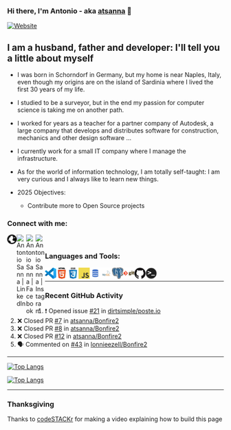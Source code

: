  ### Hi there, I'm Antonio - aka [atsanna](https://codeigniter4.it) 👋 

 [![Website](https://img.shields.io/website?label=codeigniter4.it&style=for-the-badge&url=https%3A%2F%2Fcodeigniter4.it)](https://codeigniter4.it)


## I am a husband, father and developer: I'll tell you a little about myself

- I was born in Schorndorf in Germany, but my home is near Naples, Italy, even though my origins are on the island of Sardinia where I lived the first 30 years of my life.

- I studied to be a surveyor, but in the end my passion for computer science is taking me on another path.

- I worked for years as a teacher for a partner company of Autodesk, a large company that develops and distributes software for construction, mechanics and other design software ...

- I currently work for a small IT company where I manage the infrastructure.

- As for the world of information technology, I am totally self-taught: I am very curious and I always like to learn new things.

- 2025 Objectives: 
    - Contribute more to Open Source projects


### Connect with me:

[<img style="fill: #fff;" align="left" alt="Codeigniter4.it | Website" width="22px" src="https://raw.githubusercontent.com/iconic/open-iconic/master/svg/globe.svg" />](https://codeigniter4.it)
[<img style="fill: #fff;" align="left" alt="Antonio Sanna | LinkedIn" width="22px" src="https://cdn.jsdelivr.net/npm/simple-icons@v3/icons/linkedin.svg" />](https://www.linkedin.com/in/sannaantonio/)
[<img style="fill: #fff;" align="left" alt="Antonio Sanna | Facebook" width="22px" src="https://cdn.jsdelivr.net/npm/simple-icons@v3/icons/facebook.svg" />](https://www.facebook.com/atsannaantonio/)
[<img style="fill: #fff;" align="left" alt="Antonio Sanna | Instagram" width="22px" src="https://cdn.jsdelivr.net/npm/simple-icons@v3/icons/instagram.svg" />](https://www.instagram.com/geom.antonio.sanna/)

<br />

### Languages and Tools:

[<img align="left" alt="Visual Studio Code" width="26px" src="https://raw.githubusercontent.com/github/explore/80688e429a7d4ef2fca1e82350fe8e3517d3494d/topics/visual-studio-code/visual-studio-code.png" />](https://github.com/atsanna)
[<img align="left" alt="HTML5" width="26px" src="https://raw.githubusercontent.com/github/explore/80688e429a7d4ef2fca1e82350fe8e3517d3494d/topics/html/html.png" />](https://github.com/atsanna)
[<img align="left" alt="CSS3" width="26px" src="https://raw.githubusercontent.com/github/explore/80688e429a7d4ef2fca1e82350fe8e3517d3494d/topics/css/css.png" />](https://github.com/atsanna)
[<img align="left" alt="JavaScript" width="26px" src="https://raw.githubusercontent.com/github/explore/80688e429a7d4ef2fca1e82350fe8e3517d3494d/topics/javascript/javascript.png" />](https://github.com/atsanna)
[<img align="left" alt="SQL" width="26px" src="https://raw.githubusercontent.com/github/explore/80688e429a7d4ef2fca1e82350fe8e3517d3494d/topics/sql/sql.png" />](https://github.com/atsanna)
[<img align="left" alt="MySQL" width="26px" src="https://raw.githubusercontent.com/github/explore/80688e429a7d4ef2fca1e82350fe8e3517d3494d/topics/mysql/mysql.png" />](https://github.com/atsanna)
[<img align="left" alt="MySQL" width="26px" src="https://raw.githubusercontent.com/github/explore/80688e429a7d4ef2fca1e82350fe8e3517d3494d/topics/postgresql/postgresql.png" />](https://github.com/atsanna)
[<img align="left" alt="Git" width="26px" src="https://raw.githubusercontent.com/github/explore/80688e429a7d4ef2fca1e82350fe8e3517d3494d/topics/git/git.png" />](https://github.com/atsanna)
[<img align="left" alt="GitHub" width="26px" src="https://raw.githubusercontent.com/github/explore/78df643247d429f6cc873026c0622819ad797942/topics/github/github.png" />](https://github.com/atsanna)
[<img align="left" alt="Terminal" width="26px" src="https://raw.githubusercontent.com/github/explore/80688e429a7d4ef2fca1e82350fe8e3517d3494d/topics/terminal/terminal.png" />](https://github.com/atsanna)

<br />

---

### Recent GitHub Activity

<!--START_SECTION:activity-->
1. ❗️ Opened issue [#21](https://github.com/dirtsimple/poste.io/issues/21) in [dirtsimple/poste.io](https://github.com/dirtsimple/poste.io)
2. ❌ Closed PR [#7](https://github.com/atsanna/Bonfire2/pull/7) in [atsanna/Bonfire2](https://github.com/atsanna/Bonfire2)
3. ❌ Closed PR [#8](https://github.com/atsanna/Bonfire2/pull/8) in [atsanna/Bonfire2](https://github.com/atsanna/Bonfire2)
4. ❌ Closed PR [#12](https://github.com/atsanna/Bonfire2/pull/12) in [atsanna/Bonfire2](https://github.com/atsanna/Bonfire2)
5. 🗣 Commented on [#43](https://github.com/lonnieezell/Bonfire2/issues/43) in [lonnieezell/Bonfire2](https://github.com/lonnieezell/Bonfire2)
<!--END_SECTION:activity-->

---

[![Top Langs](https://github-readme-stats.vercel.app/api?username=atsanna&show_icons=true&hide_border=true)](https://github-readme-stats.vercel.app/api?username=atsanna&show_icons=true&hide_border=true)

[![Top Langs](https://github-readme-stats.vercel.app/api/top-langs/?username=atsanna)](https://github-readme-stats.vercel.app/api/top-langs/?username=atsanna)

---

### Thanksgiving

Thanks to [codeSTACKr](https://www.youtube.com/watch?v=ECuqb5Tv9qI) for making a video explaining how to build this page

